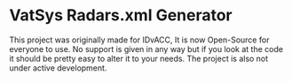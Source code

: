 # VatSys Radars.xml Generator

This project was originally made for IDvACC, It is now Open-Source for everyone to use. No support is given in any way but if you look at the code it should be pretty easy to alter it to your needs. The project is also not under active development.
